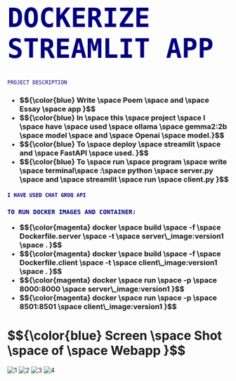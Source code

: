 <h2> <code style="font-size:60px; color: navy; text-indent: 60px; text-transform: uppercase;">Dockerize Streamlit App</code> </h2>
<br>
<code style="color: navy; text-indent: 60px; text-transform: uppercase;">Project Description</code>

<h3>
  <ul>
    <li>  $${\color{blue}  Write \space Poem \space and \space Essay \space app }$$  </li>
    <li> $${\color{blue}  In \space this \space project \space I \space have \space used \space ollama \space gemma2:2b \space model \space and \space Openai \space model.}$$  </li>
    <li> $${\color{blue}  To \space deploy \space streamlit \space and \space FastAPI \space used. }$$ </li>
    <li> $${\color{blue}  To \space run \space program \space write \space terminal\space :\space python \space server.py \space and \space streamlit \space run \space client.py }$$ </li>
  </ul>
</h3>
<h4><code style="color: navy; text-indent: 60px; text-transform: uppercase;">I have used Chat Groq api </code></h4>
<h3>
  <code style="color: navy; text-indent: 60px; text-transform: uppercase;">To run docker images and container: </code>
    <ul>
      <li>  $${\color{magenta}  docker \space build \space -f \space Dockerfile.server \space -t \space server\_image:version1 \space . }$$ </li>
      <li>  $${\color{magenta}  docker \space build \space -f \space Dockerfile.client \space -t \space client\_image:version1 \space . }$$ </li>
      <li>  $${\color{magenta}  docker \space run \space -p \space 8000:8000 \space server\_image:version1 }$$ </li>
      <li>  $${\color{magenta}  docker \space run \space -p \space 8501:8501 \space client\_image:version1 }$$ </li>
    </ul>
</h3>

<h1> $${\color{blue}  Screen \space Shot \space of \space Webapp }$$ </h1>

![1](https://github.com/user-attachments/assets/6227af1a-07d0-42ac-97ae-805495c5c128)
![2](https://github.com/user-attachments/assets/8ca47b78-23bc-4503-b4d2-12c9584c59ff)
![3](https://github.com/user-attachments/assets/e89efbe5-a96b-469c-a7e7-c35136d4d78f)
![4](https://github.com/user-attachments/assets/e9167735-8904-4d1f-9dac-a090ec6df0c8)

